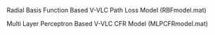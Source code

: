 Radial Basis Function Based V-VLC Path Loss Model (RBFmodel.mat)

Multi Layer Perceptron Based V-VLC CFR Model (MLPCFRmodel.mat)
